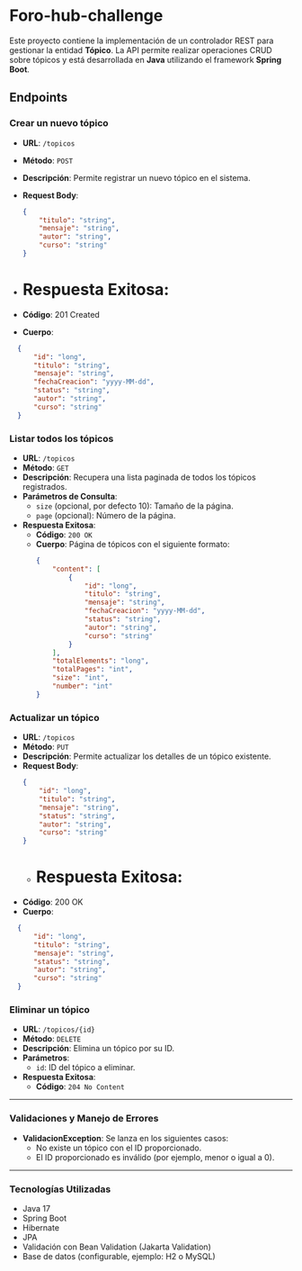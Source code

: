 # Foro-hub-challenge

Este proyecto contiene la implementación de un controlador REST para gestionar la entidad **Tópico**. La API permite realizar operaciones CRUD sobre tópicos y está desarrollada en **Java** utilizando el framework **Spring Boot**.

## Endpoints

### Crear un nuevo tópico
- **URL**: `/topicos`
- **Método**: `POST`
- **Descripción**: Permite registrar un nuevo tópico en el sistema.
- **Request Body**:
  ```json
  {
      "titulo": "string",
      "mensaje": "string",
      "autor": "string",
      "curso": "string"
  }
  ```
  
- # Respuesta Exitosa:
- **Código**: 201 Created
- **Cuerpo**:
```json
  {
      "id": "long",
      "titulo": "string",
      "mensaje": "string",
      "fechaCreacion": "yyyy-MM-dd",
      "status": "string",
      "autor": "string",
      "curso": "string"
  }
```

### Listar todos los tópicos
- **URL**: `/topicos`
- **Método**: `GET`
- **Descripción**: Recupera una lista paginada de todos los tópicos registrados.
- **Parámetros de Consulta**:
  - `size` (opcional, por defecto 10): Tamaño de la página.
  - `page` (opcional): Número de la página.
- **Respuesta Exitosa**:
  - **Código**: `200 OK`
  - **Cuerpo**: Página de tópicos con el siguiente formato:
    ```json
    {
        "content": [
            {
                "id": "long",
                "titulo": "string",
                "mensaje": "string",
                "fechaCreacion": "yyyy-MM-dd",
                "status": "string",
                "autor": "string",
                "curso": "string"
            }
        ],
        "totalElements": "long",
        "totalPages": "int",
        "size": "int",
        "number": "int"
    }
    ```
### Actualizar un tópico
- **URL**: `/topicos`
- **Método**: `PUT`
- **Descripción**: Permite actualizar los detalles de un tópico existente.
- **Request Body**:
  ```json
  {
      "id": "long",
      "titulo": "string",
      "mensaje": "string",
      "status": "string",
      "autor": "string",
      "curso": "string"
  }
  ```
  - # Respuesta Exitosa:
- **Código**: 200 OK
- **Cuerpo**:
```json
  {
      "id": "long",
      "titulo": "string",
      "mensaje": "string",
      "status": "string",
      "autor": "string",
      "curso": "string"
  }
```
### Eliminar un tópico
- **URL**: `/topicos/{id}`
- **Método**: `DELETE`
- **Descripción**: Elimina un tópico por su ID.
- **Parámetros**:
  - `id`: ID del tópico a eliminar.
- **Respuesta Exitosa**:
  - **Código**: `204 No Content`

---

### Validaciones y Manejo de Errores
- **ValidacionException**: Se lanza en los siguientes casos:
  - No existe un tópico con el ID proporcionado.
  - El ID proporcionado es inválido (por ejemplo, menor o igual a 0).

---

### Tecnologías Utilizadas
- Java 17
- Spring Boot
- Hibernate
- JPA
- Validación con Bean Validation (Jakarta Validation)
- Base de datos (configurable, ejemplo: H2 o MySQL)

 
